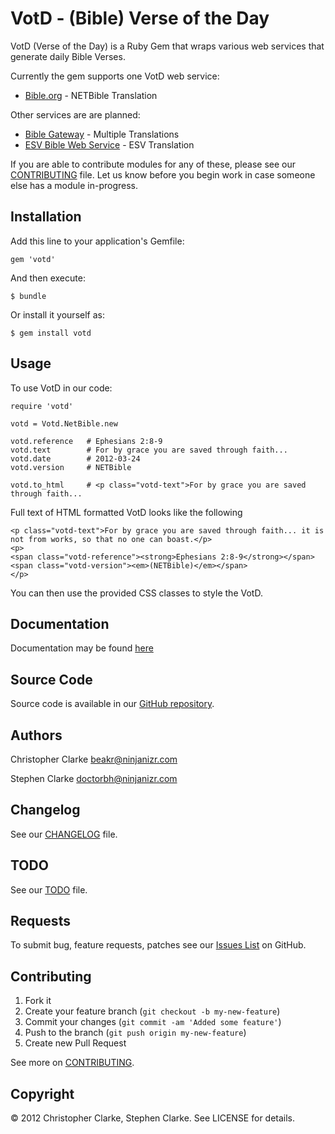 # VotD - (Bible) Verse of the Day

VotD (Verse of the Day) is a Ruby Gem that wraps various web services that generate
daily Bible Verses.

Currently the gem supports one VotD web service:

* [Bible.org](http://labs.bible.org) - NETBible Translation

Other services are are planned:

* [Bible Gateway](http://www.biblegateway.com) - Multiple Translations
* [ESV Bible Web Service](http://www.esvapi.org/) - ESV Translation

If you are able to contribute modules for any of these, please see our [CONTRIBUTING]() file. Let us know before you begin work in case someone else has a module in-progress.

## Installation

Add this line to your application's Gemfile:

    gem 'votd'

And then execute:

    $ bundle

Or install it yourself as:

    $ gem install votd

## Usage

To use VotD in our code:

    require 'votd'
    
    votd = Votd.NetBible.new
    
    votd.reference   # Ephesians 2:8-9
    votd.text        # For by grace you are saved through faith...
    votd.date        # 2012-03-24
    votd.version     # NETBible
    
    votd.to_html     # <p class="votd-text">For by grace you are saved through faith...
    
Full text of HTML formatted VotD looks like the following

    <p class="votd-text">For by grace you are saved through faith... it is not from works, so that no one can boast.</p>
    <p>
    <span class="votd-reference"><strong>Ephesians 2:8-9</strong></span>
	<span class="votd-version"><em>(NETBible)</em></span>
	</p>

You can then use the provided CSS classes to style the VotD.

## Documentation

Documentation may be found [here]()

## Source Code

Source code is available in our [GitHub repository](https://github.com/doctorbh/votd).

## Authors

Christopher Clarke <beakr@ninjanizr.com>

Stephen Clarke <doctorbh@ninjanizr.com>

## Changelog

See our [CHANGELOG]() file.

## TODO

See our [TODO]() file.

## Requests

To submit bug, feature requests, patches see our [Issues List](https://github.com/doctorbh/votd/issues) on GitHub.

## Contributing

1. Fork it
2. Create your feature branch (`git checkout -b my-new-feature`)
3. Commit your changes (`git commit -am 'Added some feature'`)
4. Push to the branch (`git push origin my-new-feature`)
5. Create new Pull Request

See more on [CONTRIBUTING]().

## Copyright

&copy; 2012 Christopher Clarke, Stephen Clarke. See LICENSE for details.
